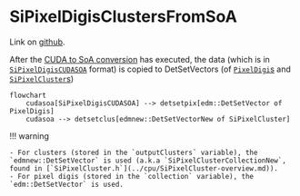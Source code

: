 # SiPixelDigisClustersFromSoA

Link on [github](https://github.com/cms-sw/cmssw/blob/CMSSW_12_4_6/RecoLocalTracker/SiPixelClusterizer/plugins/SiPixelDigisClustersFromSoA.cc).

After the [CUDA to SoA conversion](SiPixelDigisSoAFromCUDA-overview.md) has executed,
the data (which is in [`SiPixelDigisCUDASOA`](SiPixelDigisCUDASOAView.md) format)
is copied to DetSetVectors (of [`PixelDigi`s](../cpu/PixelDigi-overview.md)
and [`SiPixelCluster`s](../cpu/SiPixelCluster-overview.md))

```mermaid
flowchart
	cudasoa[SiPixelDigisCUDASOA] --> detsetpix[edm::DetSetVector of PixelDigis]
	cudasoa --> detsetclus[edmnew::DetSetVectorNew of SiPixelCluster]	

```

!!! warning
	
	- For clusters (stored in the `outputClusters` variable), the `edmnew::DetSetVector` is used (a.k.a `SiPixelClusterCollectionNew`, found in [`SiPixelCluster.h`](../cpu/SiPixelCluster-overview.md)).
	- For pixel digis (stored in the `collection` variable), the `edm::DetSetVector` is used. 
